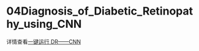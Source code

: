 # 04Diagnosis_of_Diabetic_Retinopathy_using_CNN


详情查看[一键运行 DR——CNN](E:\JA\github_blogs\blogs-master\06项目复现\04kaggle\02数据集\04糖尿病视网膜病变\04Diagnosis_of_Diabetic_Retinopathy\04Diagnosis_of_Diabetic_Retinopathy_using_CNN\01结果\一键运行DR——CNN\一键运行DR——CNN.md)







